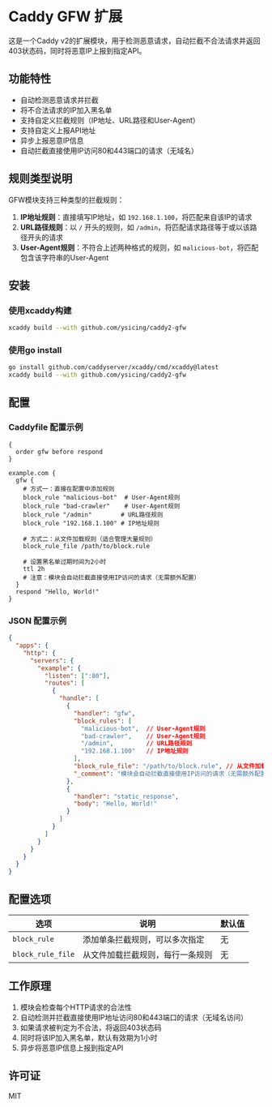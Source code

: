 # Caddy GFW 扩展

这是一个Caddy v2的扩展模块，用于检测恶意请求，自动拦截不合法请求并返回403状态码，同时将恶意IP上报到指定API。

## 功能特性

- 自动检测恶意请求并拦截
- 将不合法请求的IP加入黑名单
- 支持自定义拦截规则（IP地址、URL路径和User-Agent）
- 支持自定义上报API地址
- 异步上报恶意IP信息
- 自动拦截直接使用IP访问80和443端口的请求（无域名）

## 规则类型说明

GFW模块支持三种类型的拦截规则：

1. **IP地址规则**：直接填写IP地址，如 `192.168.1.100`，将匹配来自该IP的请求
2. **URL路径规则**：以 `/` 开头的规则，如 `/admin`，将匹配请求路径等于或以该路径开头的请求
3. **User-Agent规则**：不符合上述两种格式的规则，如 `malicious-bot`，将匹配包含该字符串的User-Agent

## 安装

### 使用xcaddy构建

```bash
xcaddy build --with github.com/ysicing/caddy2-gfw
```

### 使用go install

```bash
go install github.com/caddyserver/xcaddy/cmd/xcaddy@latest
xcaddy build --with github.com/ysicing/caddy2-gfw
```

## 配置

### Caddyfile 配置示例

```caddyfile
{
  order gfw before respond
}

example.com {
  gfw {
    # 方式一：直接在配置中添加规则
    block_rule "malicious-bot"  # User-Agent规则
    block_rule "bad-crawler"    # User-Agent规则
    block_rule "/admin"        # URL路径规则
    block_rule "192.168.1.100" # IP地址规则

    # 方式二：从文件加载规则（适合管理大量规则）
    block_rule_file /path/to/block.rule

    # 设置黑名单过期时间为2小时
    ttl 2h
    # 注意：模块会自动拦截直接使用IP访问的请求（无需额外配置）
  }
  respond "Hello, World!"
}
```

### JSON 配置示例

```json
{
  "apps": {
    "http": {
      "servers": {
        "example": {
          "listen": [":80"],
          "routes": [
            {
              "handle": [
                {
                  "handler": "gfw",
                  "block_rules": [
                    "malicious-bot",  // User-Agent规则
                    "bad-crawler",    // User-Agent规则
                    "/admin",         // URL路径规则
                    "192.168.1.100"   // IP地址规则
                  ],
                  "block_rule_file": "/path/to/block.rule", // 从文件加载规则
                  "_comment": "模块会自动拦截直接使用IP访问的请求（无需额外配置）"
                },
                {
                  "handler": "static_response",
                  "body": "Hello, World!"
                }
              ]
            }
          ]
        }
      }
    }
  }
}
```

## 配置选项

| 选项 | 说明 | 默认值 |
|------|------|--------|
| `block_rule` | 添加单条拦截规则，可以多次指定 | 无 |
| `block_rule_file` | 从文件加载拦截规则，每行一条规则 | 无 |

## 工作原理

1. 模块会检查每个HTTP请求的合法性
2. 自动检测并拦截直接使用IP地址访问80和443端口的请求（无域名访问）
3. 如果请求被判定为不合法，将返回403状态码
4. 同时将该IP加入黑名单，默认有效期为1小时
5. 异步将恶意IP信息上报到指定API

## 许可证

MIT
